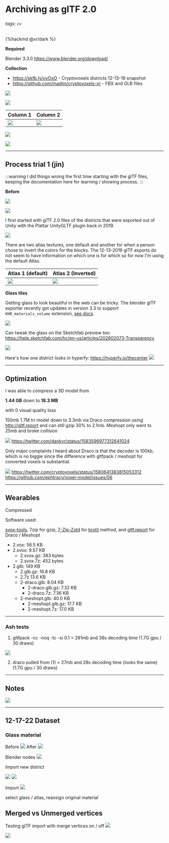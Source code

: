 # Archiving as glTF 2.0

###### tags: `cv`

{%hackmd @xr/dark %}

**Required**

Blender 3.3.0 https://www.blender.org/download/

**Collection**

- https://skfb.ly/oyOxO - Cryptovoxels districts 12-13-19 snapshot
- https://github.com/madjin/cryptovoxels-vr - FBX and GLB files


![](https://i.imgur.com/b77RBuX.jpg)

![](https://i.imgur.com/kL5jDtG.jpg)


| Column 1 | Column 2 |
| -------- | -------- |
| ![](https://i.imgur.com/7Z23zCU.png) | ![](https://i.imgur.com/Rn91LAF.jpg) |

![](https://i.imgur.com/sbNxVPX.jpg)

![](https://i.imgur.com/XlBVwNU.jpg)

---

## Process trial 1 (jin)

:::warning
I did things wrong the first time starting with the glTF files, keeping the documentation here for learning / showing process.
:::

**Before**

![](https://i.imgur.com/uHtExsM.jpg)

![](https://i.imgur.com/pCevZqX.jpg)


I first started with glTF 2.0 files of the districts that were exported out of Unity with the Plattar UnityGLTF plugin back in 2019.

![](https://i.imgur.com/Mq04wAQ.png)

There are two atlas textures, one default and another for when a person chose to invert the colors for the blocks. The 12-13-2019 glTF exports do not seem to have information on which one is for which so for now I'm using the default Atlas. 

| Atlas 1 (default) | Atlas 2 (Inverted) |
| -------- | -------- |
| [![](https://i.imgur.com/EWTyFUa.jpg)](https://i.imgur.com/EWTyFUa.jpg) | [![](https://i.imgur.com/lL4lGeJ.png)](https://i.imgur.com/lL4lGeJ.png) |



**Glass tiles**

Getting glass to look beautiful in the web can be tricky. The blender glTF exporter recently got updates in version 3.3 to support `KHR_materials_volume` extension, [see docs](https://docs.blender.org/manual/en/3.3/addons/import_export/scene_gltf2.html#volume).

![](https://i.imgur.com/8gESMBK.jpg)

Can tweak the glass on the Sketchfab preview too: https://help.sketchfab.com/hc/en-us/articles/202602073-Transparency

![](https://i.imgur.com/8AtSYrz.jpg)

Here's how one district looks in hyperfy: https://hyperfy.io/thecenter
![](https://i.imgur.com/Xklu9LC.png)



---

## Optimization

I was able to compress a 3D model from

**1.44 GB** down to **18.3 MB**

with 0 visual quality loss

150mb 1.7M tri model down to 3.3mb via Draco compression using http://gltf.report and can still gzip 30% to 2.1mb. Meshopt only went to 25mb and broke collision

![](https://i.imgur.com/h6Dlyxh.jpg)
https://twitter.com/dankvr/status/1583596977312641024

Only major complaints I heard about Draco is that the decoder is 100kb, which is no biggie since the difference with gltfpack / meshopt for converted voxels is substantial.

![](https://i.imgur.com/YofZCrM.png)
https://twitter.com/cryptovoxels/status/1580641383815053312
https://github.com/ephtracy/voxel-model/issues/56

---

## Wearables

Compressed

Software used:

[svox-tools](https://github.com/jel-app/svox-tools), 7zip for gzip, [7-Zip-Zstd](https://github.com/mcmilk/7-Zip-Zstd) for [brotli](https://github.com/google/brotli) method, and [gltf.report](https://gltf.report/) for Draco / Meshopt



- 2.vox: 56.5 KB
- 2.svox: 9.57 KB
  - 2.svox.gz: 383 bytes
  - 2.svox.7z:  452 bytes
- 2.glb: 149 KB
  - 2.glb.gz: 16.8 KB
  - 2.7z 13.6 KB 
  - 2-draco.glb: 8.04 KB 
    - 2-draco.glb.gz: 7.32 KB
    - 2-draco.7z: 7.36 KB
  - 2-meshopt.glb: 40.0 KB
    - 2-meshopt.glb.gz: 17.7 KB 
    - 2-meshopt.7z: 17.0 KB 



---

### Ash tests

1) gltfpack -cc -noq -tc -si 0.1 = 281mb and 38s decoding time (1.7G gpu / 30 draws)

![](https://i.imgur.com/6pOqnTl.jpg)

2) draco pulled from (1) = 27mb and 28s decoding time (looks the same) (1.7G gpu / 30 draws)




---

## Notes

![](https://i.imgur.com/pwHd0PL.png)


---

## 12-17-22 Dataset


### Glass material

Before
![](https://i.imgur.com/Q8DSKbq.png)
After
![](https://i.imgur.com/yV6BzJv.png)

Blender nodes
![](https://i.imgur.com/U9FJicH.png)

Import new district

![](https://i.imgur.com/D3dKf46.png)
![](https://i.imgur.com/UmEM1Qx.png)


Import
![](https://i.imgur.com/QUrHIYt.png)

select glass / atlas, reassign original material


## Merged vs Unmerged vertices

Testing glTF import with merge vertices on / off
![](https://i.imgur.com/MzQidnb.png)

![](https://i.imgur.com/ctJrSjQ.png)
